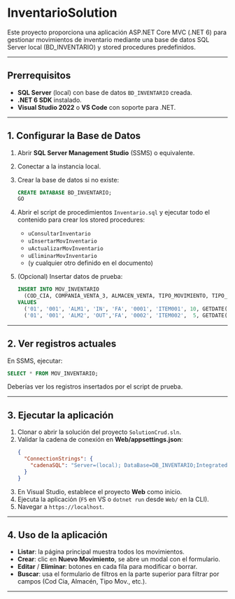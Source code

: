 # InventarioSolution

Este proyecto proporciona una aplicación ASP.NET Core MVC (.NET 6) para gestionar movimientos de inventario mediante una base de datos SQL Server local (BD_INVENTARIO) y stored procedures predefinidos.

---

## Prerrequisitos

- **SQL Server** (local) con base de datos `BD_INVENTARIO` creada.
- **.NET 6 SDK** instalado.
- **Visual Studio 2022** o **VS Code** con soporte para .NET.

---

## 1. Configurar la Base de Datos

1. Abrir **SQL Server Management Studio** (SSMS) o equivalente.
2. Conectar a la instancia local.
3. Crear la base de datos si no existe:
   ```sql
   CREATE DATABASE BD_INVENTARIO;
   GO
   ```
4. Abrir el script de procedimientos  `Inventario.sql` y ejecutar todo el contenido para crear los stored procedures:
   - `uConsultarInventario`
   - `uInsertarMovInventario`
   - `uActualizarMovInventario`
   - `uEliminarMovInventario`
   - (y cualquier otro definido en el documento)

5. (Opcional) Insertar datos de prueba:
   ```sql
   INSERT INTO MOV_INVENTARIO
     (COD_CIA, COMPANIA_VENTA_3, ALMACEN_VENTA, TIPO_MOVIMIENTO, TIPO_DOCUMENTO, NRO_DOCUMENTO, COD_ITEM_2, CANTIDAD, FECHA_TRANSACCION)
   VALUES
     ('01', '001', 'ALM1', 'IN', 'FA', '0001', 'ITEM001', 10, GETDATE()),
     ('01', '001', 'ALM2', 'OUT','FA', '0002', 'ITEM002',  5, GETDATE());
   ```

---

## 2. Ver registros actuales

En SSMS, ejecutar:
```sql
SELECT * FROM MOV_INVENTARIO;
```  
Deberías ver los registros insertados por el script de prueba.

---

## 3. Ejecutar la aplicación

1. Clonar o abrir la solución del proyecto `SolutionCrud.sln`.
2. Validar la cadena de conexión en **Web/appsettings.json**:
   ```json
   {
     "ConnectionStrings": {
       "cadenaSQL": "Server=(local); DataBase=DB_INVENTARIO;Integrated Security=true"
     }
   }
   ```
3. En Visual Studio, establece el proyecto **Web** como inicio.
4. Ejecuta la aplicación (`F5` en VS o `dotnet run` desde `Web/` en la CLI).
5. Navegar a `https://localhost`.

---

## 4. Uso de la aplicación

- **Listar**: la página principal muestra todos los movimientos.
- **Crear**: clic en **Nuevo Movimiento**, se abre un modal con el formulario.
- **Editar** / **Eliminar**: botones en cada fila para modificar o borrar.
- **Buscar**: usa el formulario de filtros en la parte superior para filtrar por campos (Cod Cia, Almacén, Tipo Mov., etc.).

---

